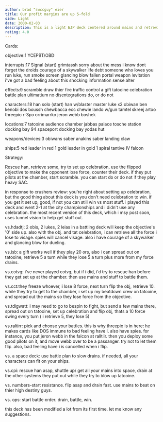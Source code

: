 ```yaml
---
author: brad "swccguy" eier
title: Our profit margins are up 5-fold
side: Light
date: 2000-02-03
description: This is a light EJP deck centered around mains and retrevial.
rating: 4.0
---
```

Cards: 

objective:1
YCEPBT/OBD

interrupts:17
Signal (start)
grimtassh
sorry about the mess
i know
dont forget the droids
courage of a skywalker
life debt
someone who loves you
run luke, run
smoke screen
glancing blow
fallen portal
weapon levitation
i've got a bad feeling about this
shocking information
sense
alter

effects:9
scramble
draw thier fire
traffic control
a gift
tatooine celebration
battle plan
ultimatium
no disentegrations
do, or do not

characters:18
han solo (start)
han w/blaster
master luke x2
obiwan
ben kenobi
dos
boussh
chewbacca
ecc chewie
lando w/gun
tamtel skreej
artoo
threepio
r-3po
orrimarrko
jeron webb
boshek


locations:7
tatooine
audience chamber
jabbas palace
tosche station
docking bay 94
spaceport docking bay
yodas hut

weapons/devices:3
obiwans saber
anakins saber
landing claw

ships:5
red leader in red 1
gold leader in gold 1
spiral
tantive IV
falcon	 

Strategy: 

Rescue han, retrieve some, try to set up celebration, use the flipped objective to make the opponent lose force, counter their deck.
if they put pilots at the chamber, start scramble.
you can start do or do not if they play heavy SAC.


in response to crushers review: you're right about setting up celebration, but the good thing about this deck is you don't need celebration to win. if you get it set up, good, if not you can still win vs most stuff. i played this deck and went 2-1 at the city championships and i didn't use any celebration.	the most recent version of this deck, which i msy post soon, uses tunnel vision to help get stuff out.

vs.hdadtj: 2 obis, 2 lukes, 2 leias in a battling deck will keep the objective's '0' side up. also with the obj. and tat celebration, i can retrieve all the force i lose to visage. spies will cancel visage. also i have courage of a skywalker and glancing blow for dueling.

vs.isb: a gift works well if they play 20 ors, also i can spread out on tatooine, retrieve 5 a turn while they lose 5 a turn plus more from my force drains.

vs.cotvg: i've never played cotvg, but if i did, i'd try to rescue han before they get set up at the chamber. then use mains and stuff to battle them.

vs.cct:they freeze whoever, i lose 8 force, next turn flip the obj, retrieve 10. while they try to get to the chamber, i set up my beatdown crew on tatooine, and spread out the mains so they lose force from the objective.

vs.tdigwatt: i may need to go to bespin to fight, but send a few mains there, spread out on tatooine, set up celebration and flip obj, thats a 10 force swing every turn ( i retrieve 5, they lose 5)

vs.raltirr: pick and choose your battles. this is why threepio is in here: he makes cards like DOS immune to bad feeling have I. also have spies. for instance, you put jeron webb in the falcon at ralltiir. then you deploy some good pilots on it, and move webb over to be a passanger. try not to let them flip. also, bad feeling have i is cancelled when i flip.


vs. a space deck: use battle plan to slow drains. if needed, all your characters can fit on your ships.

vs.cpi: rescue han asap, shuttle up/ get all your mains into space, drain at the other systems they put out while they try to blow up tatooine.

vs. numbers-start resistance. flip asap and drain fast. use mains to beat on thier high destiny guys.

vs. ops: start battle order. drain, battle, win.

this deck has been modified a lot from its first time. let me know any suggestions.

